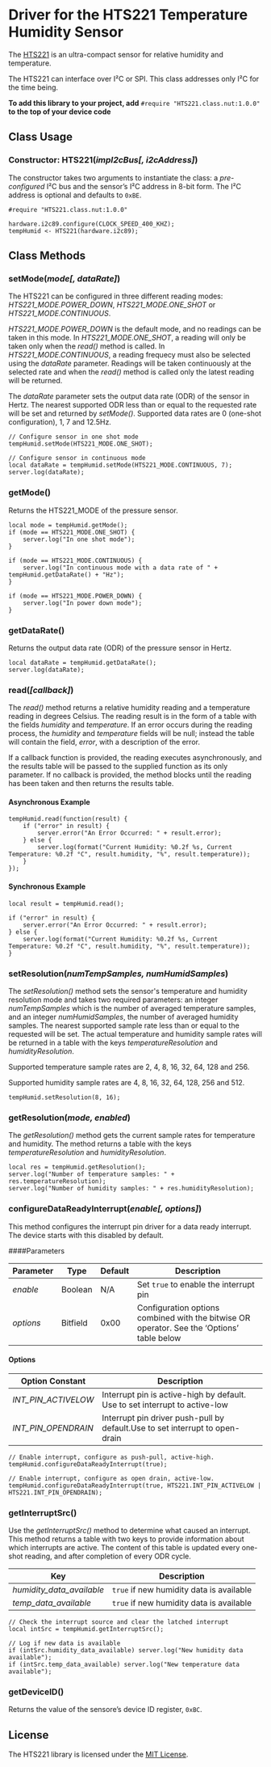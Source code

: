 # Driver for the HTS221 Temperature Humidity Sensor

The [HTS221](http://www.st.com/content/ccc/resource/technical/document/datasheet/4d/9a/9c/ad/25/07/42/34/DM00116291.pdf/files/DM00116291.pdf/jcr:content/translations/en.DM00116291.pdf) is an ultra-compact sensor for relative humidity and temperature.

The HTS221 can interface over I&sup2;C or SPI. This class addresses only I&sup2;C for the time being.

**To add this library to your project, add** `#require "HTS221.class.nut:1.0.0"` **to the top of your device code**

## Class Usage

### Constructor: HTS221(*impI2cBus[, i2cAddress]*)

The constructor takes two arguments to instantiate the class: a *pre-configured* I&sup2;C bus and the sensor’s I&sup2;C address in 8-bit form. The I&sup2;C address is optional and defaults to `0xBE`.

```squirrel
#require "HTS221.class.nut:1.0.0"

hardware.i2c89.configure(CLOCK_SPEED_400_KHZ);
tempHumid <- HTS221(hardware.i2c89);
```

## Class Methods

### setMode(*mode[, dataRate]*)

The HTS221 can be configured in three different reading modes: *HTS221_MODE.POWER_DOWN*, *HTS221_MODE.ONE_SHOT* or  *HTS221_MODE.CONTINUOUS*.

*HTS221_MODE.POWER_DOWN* is the default mode, and no readings can be taken in this mode. In *HTS221_MODE.ONE_SHOT*, a reading will only be taken only when the *read()* method is called. In *HTS221_MODE.CONTINUOUS*, a reading frequecy must also be selected using the *dataRate* parameter. Readings will be taken continuously at the selected rate and when the *read()* method is called only the latest reading will be returned.

The *dataRate* parameter sets the output data rate (ODR) of the sensor in Hertz. The nearest supported ODR less than or equal to the requested rate will be set and returned by *setMode()*. Supported data rates are 0 (one-shot configuration), 1, 7 and 12.5Hz.

```squirrel
// Configure sensor in one shot mode
tempHumid.setMode(HTS221_MODE.ONE_SHOT);
```

```squirrel
// Configure sensor in continuous mode
local dataRate = tempHumid.setMode(HTS221_MODE.CONTINUOUS, 7);
server.log(dataRate);
```

### getMode()

Returns the HTS221_MODE of the pressure sensor.

```squirrel
local mode = tempHumid.getMode();
if (mode == HTS221_MODE.ONE_SHOT) {
    server.log("In one shot mode");
}

if (mode == HTS221_MODE.CONTINUOUS) {
    server.log("In continuous mode with a data rate of " + tempHumid.getDataRate() + "Hz");
}

if (mode == HTS221_MODE.POWER_DOWN) {
    server.log("In power down mode");
}
```

### getDataRate()

Returns the output data rate (ODR) of the pressure sensor in Hertz.

```squirrel
local dataRate = tempHumid.getDataRate();
server.log(dataRate);
```

### read(*[callback]*)

The *read()* method returns a relative humidity reading and a temperature reading in degrees Celsius. The reading result is in the form of a table with the fields *humidity* and *temperature*. If an error occurs during the reading process, the *humidity* and *temperature* fields will be null; instead the table will contain the field, *error*, with a description of the error.

If a callback function is provided, the reading executes asynchronously, and the results table will be passed to the supplied function as its only parameter. If no callback is provided, the method blocks until the reading has been taken and then returns the results table.

#### Asynchronous Example

```squirrel
tempHumid.read(function(result) {
    if ("error" in result) {
        server.error("An Error Occurred: " + result.error);
    } else {
        server.log(format("Current Humidity: %0.2f %s, Current Temperature: %0.2f °C", result.humidity, "%", result.temperature));
    }
});
```

#### Synchronous Example

```squirrel
local result = tempHumid.read();

if ("error" in result) {
    server.error("An Error Occurred: " + result.error);
} else {
    server.log(format("Current Humidity: %0.2f %s, Current Temperature: %0.2f °C", result.humidity, "%", result.temperature));
}
```

### setResolution(*numTempSamples, numHumidSamples*)

The *setResolution()* method sets the sensor's temperature and humidity resolution mode and takes two required parameters: an integer *numTempSamples* which is the number of averaged temperature samples, and an integer *numHumidSamples*, the number of averaged humidity samples. The nearest supported sample rate less than or equal to the requested will be set.  The actual temperature and humidity sample rates will be returned in a table with the keys *temperatureResolution* and *humidityResolution*.

Supported temperature sample rates are 2, 4, 8, 16, 32, 64, 128 and 256.

Supported humidity sample rates are 4, 8, 16, 32, 64, 128, 256 and 512.

```squirrel
tempHumid.setResolution(8, 16);
```

### getResolution(*mode, enabled*)

The *getResolution()* method gets the current sample rates for temperature and humidity. The method returns a table with the keys *temperatureResolution* and *humidityResolution*.

```squirrel
local res = tempHumid.getResolution();
server.log("Number of temperature samples: " + res.temperatureResolution);
server.log("Number of humidity samples: " + res.humidityResolution);
```

### configureDataReadyInterrupt(*enable[, options]*)

This method configures the interrupt pin driver for a data ready interrupt. The device starts with this disabled by default.

####Parameters

| Parameter | Type | Default | Description |
| --- | --- | --- | --- |
| *enable* | Boolean | N/A | Set `true` to enable the interrupt pin |
| *options* | Bitfield | 0x00 | Configuration options combined with the bitwise OR operator. See the ‘Options’ table below |

#### Options

| Option Constant | Description |
| --- | --- |
| *INT_PIN_ACTIVELOW* | Interrupt pin is active-high by default. Use to set interrupt to active-low |
| *INT_PIN_OPENDRAIN* | Interrupt pin driver push-pull by default.Use to set interrupt to open-drain |

```squirrel
// Enable interrupt, configure as push-pull, active-high.
tempHumid.configureDataReadyInterrupt(true);
```

```squirrel
// Enable interrupt, configure as open drain, active-low.
tempHumid.configureDataReadyInterrupt(true, HTS221.INT_PIN_ACTIVELOW | HTS221.INT_PIN_OPENDRAIN);
```

### getInterruptSrc()

Use the *getInterruptSrc()* method to determine what caused an interrupt. This method returns a table with two keys to provide information about which interrupts are active. The content of this table is updated every one-shot reading, and after completion of every ODR cycle.

| Key | Description |
| --- | --- |
| *humidity_data_available* | `true` if new humidity data is available |
| *temp_data_available* | `true` if new humidity data is available |

```squirrel
// Check the interrupt source and clear the latched interrupt
local intSrc = tempHumid.getInterruptSrc();

// Log if new data is available
if (intSrc.humidity_data_available) server.log("New humidity data available");
if (intSrc.temp_data_available) server.log("New temperature data available");

```

### getDeviceID()

Returns the value of the sensore’s device ID register, `0xBC`.

## License

The HTS221 library is licensed under the [MIT License](./LICENSE).
